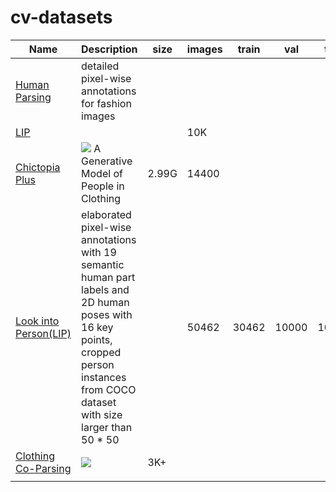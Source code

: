 # cv-datasets

|Name|Description|size|images|train|val|test|Download|
|---|---|---|---|---|---|---|---|
|[Human Parsing](https://github.com/lemondan/HumanParsing-Dataset)|detailed pixel-wise annotations for fashion images||||||[BaiduDisk(kjgk)]( http://pan.baidu.com/s/1qY8bToS)|
|[LIP](https://vuhcs.github.io/)|||10K|||||
|[Chictopia Plus](http://files.is.tue.mpg.de/classner/gp/)|![](http://files.is.tue.mpg.de/classner/gp/images/datasets/dataset.png) A Generative Model of People in Clothing|2.99G|14400|||||
|[Look into Person(LIP)](http://47.100.21.47:9999/index.php)|elaborated pixel-wise annotations with 19 semantic human part labels and 2D human poses with 16 key points, cropped person instances from COCO dataset with size larger than 50 * 50||50462|30462|10000|10000|[GoogleDrive](https://drive.google.com/drive/folders/0BzvH3bSnp3E9ZW9paE9kdkJtM3M?usp=sharing) [BaiduDisk](http://pan.baidu.com/s/1nvqmZBN)|
|[Clothing Co-Parsing](https://github.com/bearpaw/clothing-co-parsing)|![](http://www.sysu-hcp.net/wp-content/uploads/2016/03/clothing-parsing-success.jpg)|3K+||||||
|||||||||

